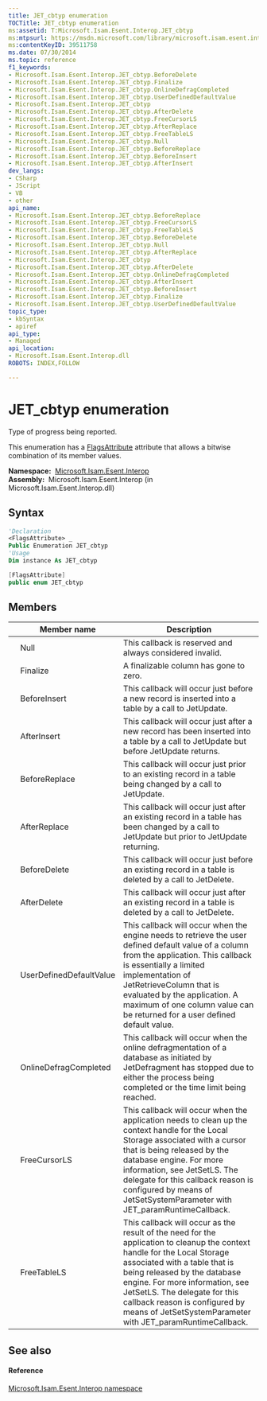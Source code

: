 ```yaml
---
title: JET_cbtyp enumeration
TOCTitle: JET_cbtyp enumeration
ms:assetid: T:Microsoft.Isam.Esent.Interop.JET_cbtyp
ms:mtpsurl: https://msdn.microsoft.com/library/microsoft.isam.esent.interop.jet_cbtyp(v=EXCHG.10)
ms:contentKeyID: 39511758
ms.date: 07/30/2014
ms.topic: reference
f1_keywords:
- Microsoft.Isam.Esent.Interop.JET_cbtyp.BeforeDelete
- Microsoft.Isam.Esent.Interop.JET_cbtyp.Finalize
- Microsoft.Isam.Esent.Interop.JET_cbtyp.OnlineDefragCompleted
- Microsoft.Isam.Esent.Interop.JET_cbtyp.UserDefinedDefaultValue
- Microsoft.Isam.Esent.Interop.JET_cbtyp
- Microsoft.Isam.Esent.Interop.JET_cbtyp.AfterDelete
- Microsoft.Isam.Esent.Interop.JET_cbtyp.FreeCursorLS
- Microsoft.Isam.Esent.Interop.JET_cbtyp.AfterReplace
- Microsoft.Isam.Esent.Interop.JET_cbtyp.FreeTableLS
- Microsoft.Isam.Esent.Interop.JET_cbtyp.Null
- Microsoft.Isam.Esent.Interop.JET_cbtyp.BeforeReplace
- Microsoft.Isam.Esent.Interop.JET_cbtyp.BeforeInsert
- Microsoft.Isam.Esent.Interop.JET_cbtyp.AfterInsert
dev_langs:
- CSharp
- JScript
- VB
- other
api_name: 
- Microsoft.Isam.Esent.Interop.JET_cbtyp.BeforeReplace
- Microsoft.Isam.Esent.Interop.JET_cbtyp.FreeCursorLS
- Microsoft.Isam.Esent.Interop.JET_cbtyp.FreeTableLS
- Microsoft.Isam.Esent.Interop.JET_cbtyp.BeforeDelete
- Microsoft.Isam.Esent.Interop.JET_cbtyp.Null
- Microsoft.Isam.Esent.Interop.JET_cbtyp.AfterReplace
- Microsoft.Isam.Esent.Interop.JET_cbtyp
- Microsoft.Isam.Esent.Interop.JET_cbtyp.AfterDelete
- Microsoft.Isam.Esent.Interop.JET_cbtyp.OnlineDefragCompleted
- Microsoft.Isam.Esent.Interop.JET_cbtyp.AfterInsert
- Microsoft.Isam.Esent.Interop.JET_cbtyp.BeforeInsert
- Microsoft.Isam.Esent.Interop.JET_cbtyp.Finalize
- Microsoft.Isam.Esent.Interop.JET_cbtyp.UserDefinedDefaultValue
topic_type: 
- kbSyntax
- apiref
api_type: 
- Managed
api_location: 
- Microsoft.Isam.Esent.Interop.dll
ROBOTS: INDEX,FOLLOW

---
```


# JET_cbtyp enumeration

Type of progress being reported.

This enumeration has a [FlagsAttribute](/dotnet/api/system.flagsattribute) attribute that allows a bitwise combination of its member values.

**Namespace:**  [Microsoft.Isam.Esent.Interop](./microsoft.isam.esent.interop-namespace.md)  
**Assembly:**  Microsoft.Isam.Esent.Interop (in Microsoft.Isam.Esent.Interop.dll)

## Syntax

``` vb
'Declaration
<FlagsAttribute> _
Public Enumeration JET_cbtyp
'Usage
Dim instance As JET_cbtyp
```

``` csharp
[FlagsAttribute]
public enum JET_cbtyp
```

## Members

<table>
<thead>
<tr class="header">
<th></th>
<th>Member name</th>
<th>Description</th>
</tr>
</thead>
<tbody>
<tr class="odd">
<td></td>
<td>Null</td>
<td>This callback is reserved and always considered invalid.</td>
</tr>
<tr class="even">
<td></td>
<td>Finalize</td>
<td>A finalizable column has gone to zero.</td>
</tr>
<tr class="odd">
<td></td>
<td>BeforeInsert</td>
<td>This callback will occur just before a new record is inserted into a table by a call to JetUpdate.</td>
</tr>
<tr class="even">
<td></td>
<td>AfterInsert</td>
<td>This callback will occur just after a new record has been inserted into a table by a call to JetUpdate but before JetUpdate returns.</td>
</tr>
<tr class="odd">
<td></td>
<td>BeforeReplace</td>
<td>This callback will occur just prior to an existing record in a table being changed by a call to JetUpdate.</td>
</tr>
<tr class="even">
<td></td>
<td>AfterReplace</td>
<td>This callback will occur just after an existing record in a table has been changed by a call to JetUpdate but prior to JetUpdate returning.</td>
</tr>
<tr class="odd">
<td></td>
<td>BeforeDelete</td>
<td>This callback will occur just before an existing record in a table is deleted by a call to JetDelete.</td>
</tr>
<tr class="even">
<td></td>
<td>AfterDelete</td>
<td>This callback will occur just after an existing record in a table is deleted by a call to JetDelete.</td>
</tr>
<tr class="odd">
<td></td>
<td>UserDefinedDefaultValue</td>
<td>This callback will occur when the engine needs to retrieve the user defined default value of a column from the application. This callback is essentially a limited implementation of JetRetrieveColumn that is evaluated by the application. A maximum of one column value can be returned for a user defined default value.</td>
</tr>
<tr class="even">
<td></td>
<td>OnlineDefragCompleted</td>
<td>This callback will occur when the online defragmentation of a database as initiated by JetDefragment has stopped due to either the process being completed or the time limit being reached.</td>
</tr>
<tr class="odd">
<td></td>
<td>FreeCursorLS</td>
<td>This callback will occur when the application needs to clean up the context handle for the Local Storage associated with a cursor that is being released by the database engine. For more information, see JetSetLS. The delegate for this callback reason is configured by means of JetSetSystemParameter with JET_paramRuntimeCallback.</td>
</tr>
<tr class="even">
<td></td>
<td>FreeTableLS</td>
<td>This callback will occur as the result of the need for the application to cleanup the context handle for the Local Storage associated with a table that is being released by the database engine. For more information, see JetSetLS. The delegate for this callback reason is configured by means of JetSetSystemParameter with JET_paramRuntimeCallback.</td>
</tr>
</tbody>
</table>


## See also

#### Reference

[Microsoft.Isam.Esent.Interop namespace](./microsoft.isam.esent.interop-namespace.md)